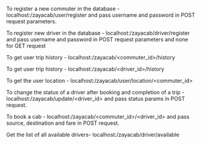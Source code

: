 To register a new commuter in the database - localhost:<port number>/zayacab/user/register and pass username and password in POST request parameters.

To register new driver in the database - localhost:<port number>/zayacab/driver/register and pass username and password in POST request parameters and none for GET request

To get user trip history - localhost:<port number>/zayacab/<commuter_id>/history

To get user trip history - localhost:<port number>/zayacab/<driver_id>/history

To get the user location - localhost:<port number>/zayacab/user/location/<commuter_id>

To change the status of a driver after booking and completion of a trip - localhost:<port number>/zayacab/update/<driver_id> and pass status params in POST request.

To book a cab - localhost:<port number>/zayacab/<commuter_id>/<driver_id> and pass source, destination and fare in POST request.

Get the list of all available drivers- localhost:<port number>/zayacab/driver/available